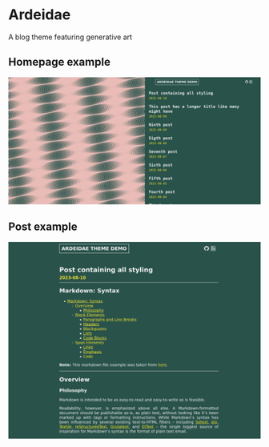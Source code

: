 # Ardeidae

A blog theme featuring generative art

## Homepage example
![homepage](https://raw.githubusercontent.com/LuisSousaRego/Ardeidae/master/images/homepage-example.png)


## Post example
![post](https://raw.githubusercontent.com/LuisSousaRego/Ardeidae/master/images/post-example.png)

